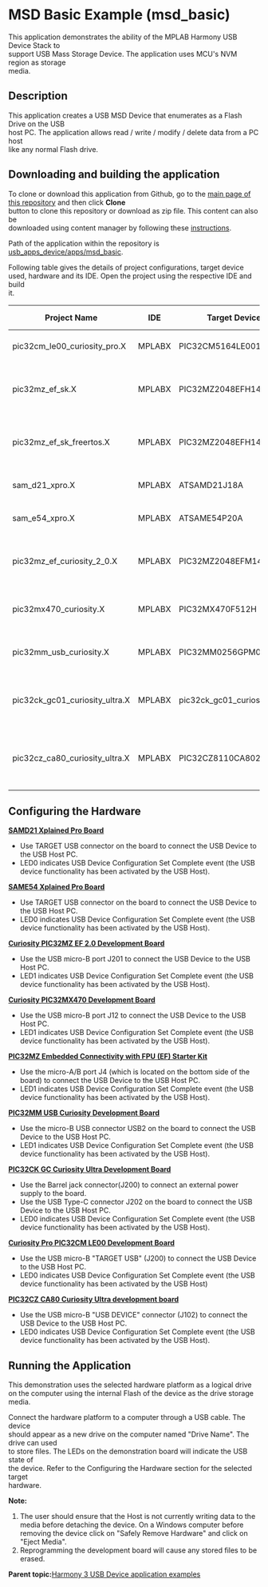 # MSD Basic Example \(msd\_basic\)

This application demonstrates the ability of the MPLAB Harmony USB Device Stack to<br /> support USB Mass Storage Device. The application uses MCU's NVM region as storage<br /> media.

## **Description**

This application creates a USB MSD Device that enumerates as a Flash Drive on the USB<br /> host PC. The application allows read / write / modify / delete data from a PC host<br /> like any normal Flash drive.

## **Downloading and building the application**

To clone or download this application from Github, go to the [main page of this repository](https://github.com/Microchip-MPLAB-Harmony/usb_apps_device) and then click **Clone**<br /> button to clone this repository or download as zip file. This content can also be<br /> downloaded using content manager by following these [instructions](https://github.com/Microchip-MPLAB-Harmony/contentmanager/wiki).

Path of the application within the repository is [usb\_apps\_device/apps/msd\_basic](https://github.com/Microchip-MPLAB-Harmony/usb_apps_device/tree/master/apps/msd_basic).

Following table gives the details of project configurations, target device<br /> used, hardware and its IDE. Open the project using the respective IDE and build<br /> it.

|Project Name|IDE|Target Device|Hardware / Configuration|
|------------|---|-------------|------------------------|
|pic32cm\_le00\_curiosity\_pro.X|MPLABX|PIC32CM5164LE00100|PIC32CM Lx Curiosity Pro Board|
|pic32mz\_ef\_sk.X|MPLABX|PIC32MZ2048EFH144|PIC32MZ Embedded Connectivity with FPU \(EF\) Starter Kit|
|pic32mz\_ef\_sk\_freertos.X|MPLABX|PIC32MZ2048EFH144|PIC32MZ Embedded Connectivity with FPU \(EF\) Starter Kit|
|sam\_d21\_xpro.X|MPLABX|ATSAMD21J18A|SAMD21 Xplained Pro Board|
|sam\_e54\_xpro.X|MPLABX|ATSAME54P20A|SAME54 Xplained Pro Board|
|pic32mz\_ef\_curiosity\_2\_0.X|MPLABX|PIC32MZ2048EFM144|Curiosity PIC32MZ EF 2.0 Development Board|
|pic32mx470\_curiosity.X|MPLABX|PIC32MX470F512H|PIC32MX Curiosity Development Board|
|pic32mm\_usb\_curiosity.X|MPLABX|PIC32MM0256GPM064|PIC32MM USB Curiosity Development Board|
|pic32ck\_gc01\_curiosity\_ultra.X|MPLABX|pic32ck\_gc01\_curiosity\_ultra|PIC32CK GC Curiosity Ultra Development Board|
|pic32cz\_ca80\_curiosity\_ultra.X|MPLABX|PIC32CZ8110CA80208|PIC32CZ CA80 Curiosity Ultra development board|

## **Configuring the Hardware**

**[SAMD21 Xplained Pro Board](https://www.microchip.com/developmenttools/ProductDetails/atsamd21-xpro)**

-   Use TARGET USB connector on the board to connect the USB Device to the USB Host PC.
-   LED0 indicates USB Device Configuration Set Complete event \(the USB device functionality has been activated by the USB Host\).

**[SAME54 Xplained Pro Board](https://www.microchip.com/developmenttools/productdetails/atsame54-xpro)**

-   Use TARGET USB connector on the board to connect the USB Device to the USB Host PC.
-   LED0 indicates USB Device Configuration Set Complete event \(the USB device functionality has been activated by the USB Host\).

**[Curiosity PIC32MZ EF 2.0 Development Board](https://www.microchip.com/Developmenttools/ProductDetails/DM320209)**

-   Use the USB micro-B port J201 to connect the USB Device to the USB Host PC.
-   LED1 indicates USB Device Configuration Set Complete event \(the USB device functionality has been activated by the USB Host\).

**[Curiosity PIC32MX470 Development Board](https://www.microchip.com/Developmenttools/ProductDetails/dm320103)**

-   Use the USB micro-B port J12 to connect the USB Device to the USB Host PC.
-   LED1 indicates USB Device Configuration Set Complete event \(the USB device functionality has been activated by the USB Host\).

**[PIC32MZ Embedded Connectivity with FPU \(EF\) Starter Kit](https://www.microchip.com/Developmenttools/ProductDetails/DM320007)**

-   Use the micro-A/B port J4 \(which is located on the bottom side of the board\) to connect the USB Device to the USB Host PC.
-   LED1 indicates USB Device Configuration Set Complete event \(the USB device functionality has been activated by the USB Host\).

**[PIC32MM USB Curiosity Development Board](https://www.microchip.com/en-us/development-tool/dm320107)**

-   Use the micro-B USB connector USB2 on the board to connect the USB Device to the USB Host PC.
-   LED1 indicates USB Device Configuration Set Complete event \(the USB device functionality has been activated by the USB Host\).

**[PIC32CK GC Curiosity Ultra Development Board](https://www.microchip.com/en-us/development-tool/ea23j82a)**

-   Use the Barrel jack connector\(J200\) to connect an external power supply to the board.
-   Use the USB Type-C connector J202 on the board to connect the USB Device to the USB Host PC.
-   LED0 indicates USB Device Configuration Set Complete event \(the USB device functionality has been activated by the USB Host\).

**[Curiosity Pro PIC32CM LE00 Development Board](https://www.microchip.com/Developmenttools/ProductDetails/DMXXXXX)**

-   Use the USB micro-B "TARGET USB" \(J200\) to connect the USB Device to the USB Host PC.
-   LED0 indicates USB Device Configuration Set Complete event \(the USB device functionality has been activated by the USB Host\)

**[PIC32CZ CA80 Curiosity Ultra development board](https://www.microchip.com/en-us/development-tool/ea61x20a)**

-   Use the USB micro-B "USB DEVICE" connector \(J102\) to connect the USB Device to the USB Host PC.
-   LED0 indicates USB Device Configuration Set Complete event \(the USB device functionality has been activated by the USB Host\).

## **Running the Application**

This demonstration uses the selected hardware platform as a logical drive<br /> on the computer using the internal Flash of the device as the drive storage<br /> media.

Connect the hardware platform to a computer through a USB cable. The device<br /> should appear as a new drive on the computer named "Drive Name". The drive can used<br /> to store files. The LEDs on the demonstration board will indicate the USB state of<br /> the device. Refer to the Configuring the Hardware section for the selected target<br /> hardware.

**Note:**

1.  The user should ensure that the Host is not currently writing data to the media before detaching the device. On a Windows computer before removing the device click on "Safely Remove Hardware" and click on "Eject Media".
2.  Reprogramming the development board will cause any stored files to be erased.

**Parent topic:**[Harmony 3 USB Device application examples](GUID-90055758-897E-445A-8A8B-CE4EBF3930A7.md)

